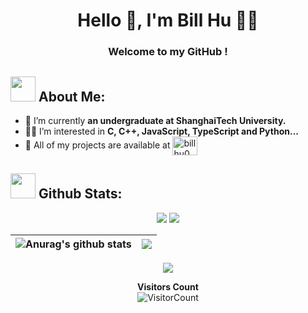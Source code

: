 <h1 align="center">Hello 👋, I'm Bill Hu 🎯️🚀️</h1>
<h3 align="center">Welcome to my GitHub !</h3>


## <img src="https://media.giphy.com/media/WUlplcMpOCEmTGBtBW/giphy.gif" width="40"> **About Me:**

- 🔭 I’m currently **an undergraduate at ShanghaiTech University.**
- 👨‍💻 I’m interested in **C, C++, JavaScript, TypeScript and Python...**
- 💬 All of my projects are available at <a href="https://github.com/billhu0?tab=repositories" target="blank"><img align="center" src="https://raw.githubusercontent.com/rahuldkjain/github-profile-readme-generator/master/src/images/icons/Social/github.svg" alt="billhu0" height="30" width="40" /></a>


## <img src="https://media.giphy.com/media/ZCN6F3FAkwsyOGU2RS/giphy.gif" width="40"> **Github Stats:**

<p align="center">
    <!-- <a href="https://github.com/abhinandanraj"> -->
        <img  src="https://github-readme-stats.vercel.app/api?username=billhu0&hide=contribs,issues&count_private=true">
    <!-- </a> -->
    <!-- <a href="https://github.com/abhinandanraj/github-readme-stats"> -->
        <img  src="https://github-readme-stats.vercel.app/api/top-langs/?username=billhu0&layout=compact&hide_border=false&langs_count=8">
    <!-- </a> -->
</p>


| <img align="center" src="https://github-readme-stats.vercel.app/api?username=billhu0&show_icons=true&include_all_commits=true&theme=buefy&hide_border=true" alt="Anurag's github stats" /></a> | <img align="center" src="https://github-readme-stats.vercel.app/api/top-langs/?username=billhu0&layout=compact&theme=buefy&hide_border=true" /></a> |
| ------------- | ------------- |

<p align="center">
    
</p>

<p align = 'center'> <img src= 'https://capsule-render.vercel.app/api?type=rect&color=gradient&height=2.5'/></p>

<div align="center">

**Visitors Count**  
![VisitorCount](https://profile-counter.glitch.me/{billhu0}/count.svg)

</div>
